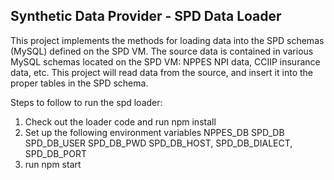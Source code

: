 <h2>Synthetic Data Provider -  SPD Data Loader</h2>

This project implements the methods for loading data into the SPD schemas (MySQL) defined on the SPD VM.
The source data is contained in various MySQL schemas located on the SPD VM:  NPPES NPI data, CCIIP insurance data, etc.
This project will read data from the source, and insert it into the proper tables in the SPD schema.

Steps to follow to run the spd loader:
1) Check out the loader code and run npm install
2) Set up the following environment variables
	NPPES_DB
	SPD_DB
	SPD_DB_USER
	SPD_DB_PWD
	SPD_DB_HOST,
	SPD_DB_DIALECT,
	SPD_DB_PORT
3) run npm start
